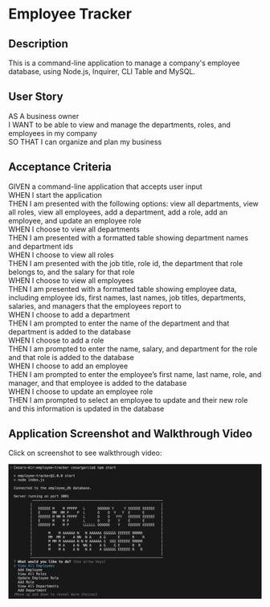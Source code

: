 # Employee Tracker

## Description

This is a command-line application to manage a company's employee
database, using Node.js, Inquirer, CLI Table and MySQL.

## User Story

AS A business owner  
I WANT to be able to view and manage the departments, roles, and employees in my company  
SO THAT I can organize and plan my business

## Acceptance Criteria

GIVEN a command-line application that accepts user input  
WHEN I start the application  
THEN I am presented with the following options: view all departments, view all roles, view all employees, add a department, add a role, add an employee, and update an employee role  
WHEN I choose to view all departments  
THEN I am presented with a formatted table showing department names and department ids  
WHEN I choose to view all roles  
THEN I am presented with the job title, role id, the department that role belongs to, and the salary for that role  
WHEN I choose to view all employees  
THEN I am presented with a formatted table showing employee data, including employee ids, first names, last names, job titles, departments, salaries, and managers that the employees report to  
WHEN I choose to add a department  
THEN I am prompted to enter the name of the department and that department is added to the database  
WHEN I choose to add a role  
THEN I am prompted to enter the name, salary, and department for the role and that role is added to the database  
WHEN I choose to add an employee  
THEN I am prompted to enter the employee’s first name, last name, role, and manager, and that employee is added to the database  
WHEN I choose to update an employee role  
THEN I am prompted to select an employee to update and their new role and this information is updated in the database

## Application Screenshot and Walkthrough Video

Click on screenshot to see walkthrough video:  

[<img src='https://github.com/cesaralonsogarcia/employee-tracker/blob/main/assets/images/employee-tracker.png'>](https://watch.screencastify.com/v/fIJ1XqwlmtCvt4UCAfnb "Employee Tracker")